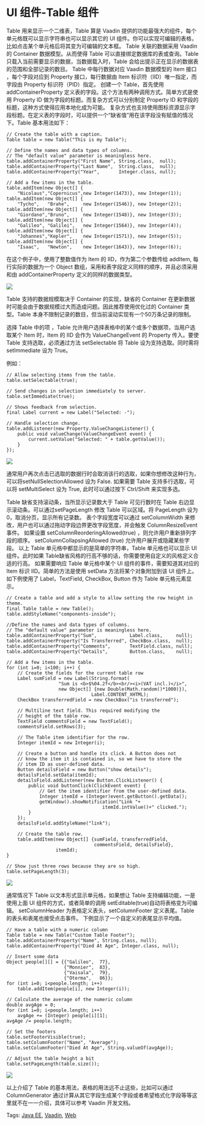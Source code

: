 # UI 组件-Table 组件

Table 用来显示一个二维表，Table 算是 Vaadin 提供的功能最强大的组件，每个单元格既可以显示字符串也可以显示其它的 UI 组件。你可以实现可编辑的表格，比如点击某个单元格后将其变为可编辑的文本框。
Table 关联的数据采用 Vaadin 的 Container 数据模型。从而使得 Table 可以直接绑定数据库的表或查询。Table 只载入当前需要显示的数据，当数据载入时，Table 会给出提示正在显示的数据表的范围和全部记录的数目。
Table 中每行数据对应 Vaadin 数据模型的 Item 接口 ，每个字段对应到 Property 接口，每行数据由 Item 标识符（IID）唯一指定，而字段由 Property 标识符（PID）指定。
创建一个 Table，首先使用 addContainerProperty 定义表的字段。这个方法有两种调用方式。简单方式是使用 Property ID 做为字段的标题。而复杂方式可以分别制定 Property ID 和字段的标题，这种方式使得应用本地化成为可能。
复杂方式也支持使用图标资源显示字段标题。在定义表的字段时，可以提供一个“缺省值”用在该字段没有赋值的情况下。Table 基本用法如下：

```
// Create the table with a caption. 
Table table = new Table("This is my Table");

// Define the names and data types of columns.
// The "default value" parameter is meaningless here. 
table.addContainerProperty("First Name", String.class,  null);
table.addContainerProperty("Last Name",  String.class,  null);
table.addContainerProperty("Year",       Integer.class, null);

// Add a few items in the table. 
table.addItem(new Object[] {
    "Nicolaus","Copernicus",new Integer(1473)}, new Integer(1));
table.addItem(new Object[] {
    "Tycho",   "Brahe",     new Integer(1546)}, new Integer(2));
table.addItem(new Object[] {
    "Giordano","Bruno",     new Integer(1548)}, new Integer(3));
table.addItem(new Object[] {
    "Galileo", "Galilei",   new Integer(1564)}, new Integer(4));
table.addItem(new Object[] {
    "Johannes","Kepler",    new Integer(1571)}, new Integer(5));
table.addItem(new Object[] {
    "Isaac",   "Newton",    new Integer(1643)}, new Integer(6));
```

在这个例子中，使用了整数值作为 Item 的 IID，作为第二个参数传给 addItem, 每行实际的数据为一个 Object 数组，采用和表字段定义同样的顺序，并且必须采用和由 addContainerProperty 定义的同样的数据类型。

![](images/48.png)

Table 支持的数据规模取决于 Container 的实现，缺省的 Container 在更新数据时可能会由于数据规模过大而造成问题。因此推荐使用优化过的 Container 类型。Table 本身不限制记录的数目，但当前滚动实现有一个50万条记录的限制。

选择 Table 中的项 ，Table 允许用户选择表格中的某个或多个数据项，当用户选取某个 Item 时，Item 的 IID 会作为 ValueChangeEvent 的 Property 传入。要使 Table 支持选取，必须通过方法 setSelectable 将 Table 设为支持选取。同时需将 setImmediate 设为 True。

例如：

```
// Allow selecting items from the table.
table.setSelectable(true);

// Send changes in selection immediately to server.
table.setImmediate(true);

// Shows feedback from selection.
final Label current = new Label("Selected: -");

// Handle selection change.
table.addListener(new Property.ValueChangeListener() {
    public void valueChange(ValueChangeEvent event) {
        current.setValue("Selected: " + table.getValue());
    }
});
```

![](images/49.png)

通常用户再次点击已选取的数据行时会取消该行的选取，如果你想修改这种行为，可以将setNullSelectionAllowed 设为 False.
如果需要 Table 支持多行选取，可以将 setMultiSelect 设为 True, 此时可以通过按下 Ctrl/Shift 来实现多选。

Table 缺省支持滚动条，当所显示记录数大于 Table 可见行数时在 Table 右边显示滚动条。可以通过setPageLength 修改 Table 可以区域。将 PageLength 设为0，取消分页，显示所有记录数。
表个字段宽度可以通过 setColumnWidth 来修改，用户也可以通过拖动字段边界更改字段宽度，并会触发 ColumnResizeEvent 事件。
如果设置 setColumnReorderingAllowed(true) ，则允许用户重新排列字段的顺序。
setColumnCollapsingAllowed (true) 允许用户展开或隐藏某些字段。
以上 Table 单元格中都显示的是简单的字符串，Table 单元格也可以显示 UI 组件。此时如果 Table缺省风格的行高不够的话，你需要使用自定义的风格定义合适的行高。
如果需要响应 Table 单元格中某个 UI 组件的事件，需要知道其对应的 Item 标识 IID。简单的方法是使用 setData 方法将某个对象附加到该 UI 组件上。
如下例使用了 Label，TextField, CheckBox, Button 作为 Table 单元格元素显示。

```
// Create a table and add a style to allow setting the row height in theme.
final Table table = new Table();
table.addStyleName("components-inside");

//Define the names and data types of columns.
// The "default value" parameter is meaningless here. 
table.addContainerProperty("Sum",            Label.class,     null);
table.addContainerProperty("Is Transferred", CheckBox.class,  null);
table.addContainerProperty("Comments",       TextField.class, null);
table.addContainerProperty("Details",        Button.class,    null);

// Add a few items in the table. 
for (int i=0; i<100; i++) {
    // Create the fields for the current table row
    Label sumField = new Label(String.format(
                   "Sum is <b>$%04.2f</b><br/><i>(VAT incl.)</i>",
                   new Object[] {new Double(Math.random()*1000)}),
                               Label.CONTENT_XHTML);
    CheckBox transferredField = new CheckBox("is transferred");

    // Multiline text field. This required modifying the
    // height of the table row.
    TextField commentsField = new TextField();
    commentsField.setRows(3);

    // The Table item identifier for the row.
    Integer itemId = new Integer(i);

    // Create a button and handle its click. A Button does not
    // know the item it is contained in, so we have to store the
    // item ID as user-defined data.
    Button detailsField = new Button("show details");
    detailsField.setData(itemId);
    detailsField.addListener(new Button.ClickListener() {
        public void buttonClick(ClickEvent event) {
            // Get the item identifier from the user-defined data.
            Integer itemId = (Integer)event.getButton().getData();
            getWindow().showNotification("Link "+
                                   itemId.intValue()+" clicked.");
        }
    });
    detailsField.addStyleName("link");

    // Create the table row.
    table.addItem(new Object[] {sumField, transferredField,
                                commentsField, detailsField},
                  itemId);
}

// Show just three rows because they are so high.
table.setPageLength(3);
```

![](images/50.png)

通常情况下 Table 以文本形式显示单元格，如果想让 Table 支持编辑功能，一是使用上面 UI 组件的方式，或者简单的调用 setEditable(true)自动将表格变为可编辑。
setColumnHeader 为表格定义表头，setColumnFooter 定义表尾。Table 的表头和表尾也接受点击事件。
下例显示了一个自定义的表尾显示平均值。

```
// Have a table with a numeric column
Table table = new Table("Custom Table Footer");
table.addContainerProperty("Name", String.class, null);
table.addContainerProperty("Died At Age", Integer.class, null);

// Insert some data
Object people[][] = {{"Galileo",  77},
                     {"Monnier",  83},
                     {"Vaisala",  79},
                     {"Oterma",   86}};
for (int i=0; i<people.length; i++)
    table.addItem(people[i], new Integer(i));

// Calculate the average of the numeric column
double avgAge = 0;
for (int i=0; i<people.length; i++)
    avgAge += (Integer) people[i][1];
avgAge /= people.length;

// Set the footers
table.setFooterVisible(true);
table.setColumnFooter("Name", "Average");
table.setColumnFooter("Died At Age", String.valueOf(avgAge));

// Adjust the table height a bit
table.setPageLength(table.size());
```

![](images/51.png)

以上介绍了 Table 的基本用法，表格的用法远不止这些，比如可以通过 ColumnGenerator 通过计算从其它字段生成某个字段或者希望格式化字段等等这里就不在一一介绍，具体可以参考 Vaadin 开发文档。

Tags: [Java EE](http://www.imobilebbs.com/wordpress/archives/tag/java-ee), [Vaadin](http://www.imobilebbs.com/wordpress/archives/tag/vaadin), [Web](http://www.imobilebbs.com/wordpress/archives/tag/web)
